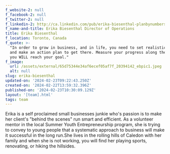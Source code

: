 ```yaml
---
f_website-2: null
f_facebook-2: null
f_twitter-2: null
f_linkedin-2: http://ca.linkedin.com/pub/erika-biesenthal-planbynumbers/4/212/22/
f_name-and-title: Erika Biesenthal Director of Operations
title: Erika Biesenthal
f_location: Toronto, Canada
f_quote: >-
  "In order to grow in business, and in life, you need to set realistic goals
  and make an action plan to get there. Measure your progress along the way and
  you WILL reach your goal."
f_image:
  url: /assets/external/65d75344e34af6ecef05af7f_20394142_ebpic1.jpeg
  alt: null
slug: erika-biesenthal
updated-on: '2024-02-23T09:22:43.250Z'
created-on: '2024-02-22T13:59:32.396Z'
published-on: '2024-02-23T10:30:09.129Z'
layout: '[team].html'
tags: team
---
```


Erika is a self proclaimed small businesses junkie who's passion is to make her client's "behind the scenes" run smart and efficient. As a volunteer mentor in the local Summer Youth Entrepreneurship program, she is trying to convey to young people that a systematic approach to business will make it successful in the long run.She lives in the rolling hills of Caledon with her family and when she is not working, you will find her playing sports, renovating, or hiking the hillsides.
